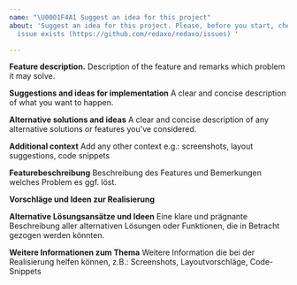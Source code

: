 ```yaml
---
name: "\U0001F4A1 Suggest an idea for this project"
about: 'Suggest an idea for this project. Please, before you start, check if an related
  issue exists (https://github.com/redaxo/redaxo/issues) '

---
```


**Feature description.**
Description of the feature and remarks which problem it may solve. 

**Suggestions and ideas for implementation**
A clear and concise description of what you want to happen.

**Alternative solutions and ideas**
A clear and concise description of any alternative solutions or features you've considered.

**Additional context**
Add any other context e.g.: screenshots, layout suggestions, code snippets


**Featurebeschreibung**
Beschreibung des Features und Bemerkungen welches Problem es ggf. löst. 

**Vorschläge und Ideen zur Realisierung**

**Alternative Lösungsansätze und Ideen**
Eine klare und prägnante Beschreibung aller alternativen Lösungen oder Funktionen, die 
in Betracht gezogen werden könnten.

**Weitere Informationen zum Thema**
Weitere Information die bei der Realisierung helfen können,  z.B.: Screenshots, Layoutvorschläge, Code-Snippets
